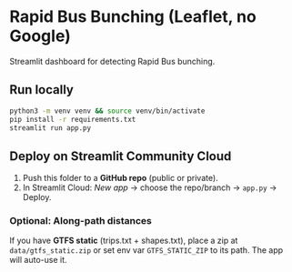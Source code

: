 # Rapid Bus Bunching (Leaflet, no Google)

Streamlit dashboard for detecting Rapid Bus bunching.

## Run locally
```bash
python3 -m venv venv && source venv/bin/activate
pip install -r requirements.txt
streamlit run app.py
```

## Deploy on Streamlit Community Cloud
1. Push this folder to a **GitHub repo** (public or private).
2. In Streamlit Cloud: *New app* → choose the repo/branch → `app.py` → Deploy.

### Optional: Along-path distances
If you have **GTFS static** (trips.txt + shapes.txt), place a zip at `data/gtfs_static.zip` or set env var `GTFS_STATIC_ZIP` to its path. The app will auto-use it.
